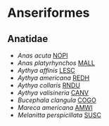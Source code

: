 # Anseriformes
## Anatidae
- *Anas acuta* [NOPI](Anseriformes/Anatidae/Anas.acuta/NOPI.md)
- *Anas platyrhynchos* [MALL](Anseriformes/Anatidae/Anas.platyrhynchos/MALL.md)
- *Aythya affinis* [LESC](Anseriformes/Anatidae/Aythya.affinis/LESC.md)
- *Aythya americana* [REDH](Anseriformes/Anatidae/Aythya.americana/REDH.md)
- *Aythya collaris* [RNDU](Anseriformes/Anatidae/Aythya.collaris/RNDU.md)
- *Aythya valisineria* [CANV](Anseriformes/Anatidae/Aythya.valisineria/CANV.md)
- *Bucephala clangula* [COGO](Anseriformes/Anatidae/Bucephala.clangula/COGO.md)
- *Mareca americana* [AMWI](Anseriformes/Anatidae/Mareca.americana/AMWI.md)
- *Melanitta perspicillata* [SUSC](Anseriformes/Anatidae/Melanitta.perspicillata/SUSC.md)
